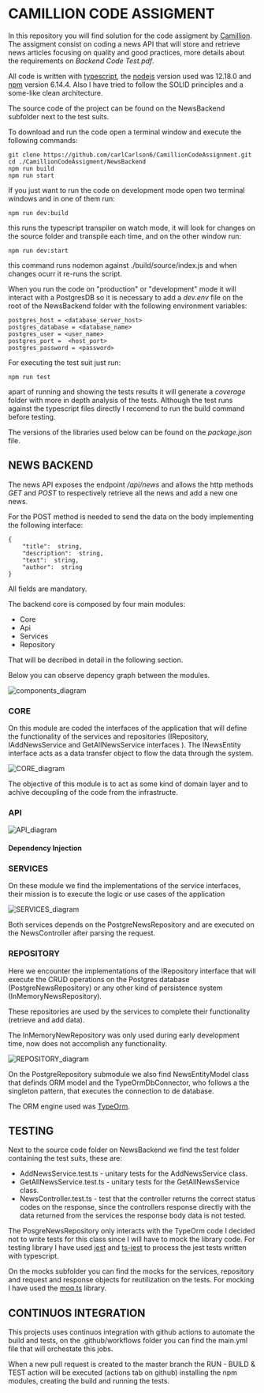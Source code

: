# CAMILLION CODE ASSIGMENT

In this repository you will find solution for the code assigment by [Camillion](https://www.camillion.app/). The assigment consist on coding a news API that will store and retrieve news articles focusing on quality and good practices, more details about the requirements on *Backend Code Test.pdf*.

All code is written with [typescript](https://www.typescriptlang.org/), the [nodejs](https://nodejs.org/es/) version used was 12.18.0 and [npm](https://www.npmjs.com/) version 6.14.4. Also I have tried to follow the SOLID principles and a some-like clean architecture.

The source code of the project can be found on the NewsBackend subfolder next to the test suits.

To download and run the code open a terminal window and execute the following commands:

    git clone https://github.com/carlCarlson6/CamillionCodeAssignment.git
    cd ./CamillionCodeAssigment/NewsBackend
    npm run build
    npm run start

If you just want to run the code on development mode open two terminal windows and in one of them run:

    npm run dev:build

this runs the typescript transpiler on watch mode, it will look for changes on the source folder and transpile each time, and on the other window run:

    npm run dev:start

this command runs nodemon against ./build/source/index.js and when changes ocurr it re-runs the script.

When you run the code on "production" or "development" mode it will interact with a PostgresDB so it is necessary to add a *dev.env* file on the root of the NewsBackend folder with the following environment variables:

    postgres_host = <database_server_host>
    postgres_database = <database_name>
    postgres_user = <user_name>
    postgres_port =  <host_port>
    postgres_password = <password>

For executing the test suit just run:

    npm run test

apart of running and showing the tests results it will generate a *coverage* folder with more in depth analysis of the tests. Although the test runs against the typescript files directly I recomend to run the build command before testing.

The versions of the libraries used below can be found on the *package.json* file.

## NEWS BACKEND

The news API exposes the endpoint */api/news* and allows the http methods *GET* and *POST* to respectively retrieve all the news and add a new one news.

For the POST method is needed to send the data on the body implementing the following interface:

    {
        "title":  string,
        "description":  string,
        "text":  string,
        "author":  string
    }

All fields are mandatory.

The backend core is composed by four main modules:

- Core
- Api
- Services
- Repository

That will be decribed in detail in the following section.

Below you can observe depency graph between the modules.

![components_diagram](img/components_diagram.jpg)

### CORE

On this module are coded the interfaces of the application that will define the functionality of the services and repositories (IRepository, IAddNewsService and GetAllNewsService interfaces ). The INewsEntity interface acts as a data transfer object to flow the data through the system.

![CORE_diagram](img/CORE_diagram.jpg)

The objective of this module is to act as some kind of domain layer and to achive decoupling of the code from the infrastructe.

### API

![API_diagram](img/API_diagram.jpg)

#### Dependency Injection

### SERVICES

On these module we find the implementations of the service interfaces, their mission is to execute the logic or use cases of the application

![SERVICES_diagram](img/SERVICES_driagram.jpg)

Both services depends on the PostgreNewsRepository and are executed on the NewsController after parsing the request.

### REPOSITORY

Here we encounter the implementations of the IRepository interface that will execute the CRUD operations on the Postgres database (PostgreNewsRepository) or any other kind of persistence system (InMemoryNewsRepository).

These repositories are used by the services to complete their functionality (retrieve and add data).

The InMemoryNewRepository was only used during early development time, now does not accomplish any functionality.

![REPOSITORY_diagram](img/REPOSITORY_diagram.jpg)

On the PostgreRepository submodule we also find NewsEntityModel class that definds ORM model and the TypeOrmDbConnector, who follows a the singleton pattern, that executes the connection to de database.

The ORM engine used was [TypeOrm](https://typeorm.io/#/).

## TESTING

Next to the source code folder on NewsBackend we find the test folder containing the test suits, these are:

- AddNewsService.test.ts - unitary tests for the AddNewsService class.
- GetAllNewsService.test.ts - unitary tests for the GetAllNewsService class.
- NewsController.test.ts - test that the controller returns the correct status codes on the response, since the controllers response directly with the data returned from the services the response body data is not tested.

The PosgreNewsRepository only interacts with the TypeOrm code I decided not to write tests for this class since I will have to mock the library code.
For testing library I have used [jest](https://jestjs.io/) and [ts-jest](https://github.com/kulshekhar/ts-jest) to process the jest tests written with typescript.

On the mocks subfolder you can find the mocks for the services, repository and request and response objects for reutilization on the tests. For mocking I have used the [moq.ts](https://github.com/dvabuzyarov/moq.ts) library.

## CONTINUOS INTEGRATION

This projects uses continuos integration with github actions to automate the build and tests, on the .github/workflows folder you can find the main.yml file that will orchestate this jobs.

When a new pull request is created to the master branch the RUN - BUILD & TEST action will be executed (actions tab on github) installing the npm modules, creating the build and running the tests.
